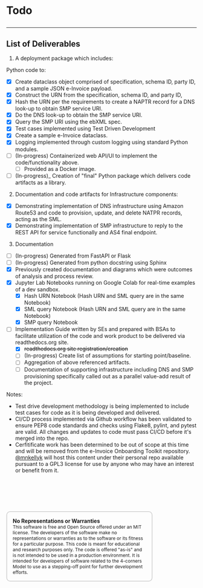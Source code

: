 # Todo<hr>


## List of Deliverables

1.	A deployment package which includes:

Python code to:
- [x] Create dataclass object comprised of specification, schema ID, party ID, and a sample JSON e-Invoice payload. 
- [x] Construct the URN from the specification, schema ID, and party ID,
- [x] Hash the URN per the requirements to create a NAPTR record for a DNS look-up to obtain SMP service URI.
- [x] Do the DNS look-up to obtain the SMP service URI.
- [x] Query the SMP URI using the ebXML spec.
- [x] Test cases implemented using Test Driven Development
- [x] Create a sample e-Invoice dataclass.
- [x] Logging implemented through custom logging using standard Python modules.
- [ ] \(In-progress\) Containerized web API/UI to implement the code/functionality above.
    - [ ] Provided as a Docker image.
- [ ] \(In-progress\)_ Creation of "final" Python package which delivers code artifacts as a library.

2. Documentation and code artifacts for Infrastructure components:
- [x] Demonstrating implementation of DNS infrastructure using Amazon Route53 and code to provision, update, and delete NATPR records, acting as the SML.
- [x] Demonstrating implementation of SMP infrastructure to reply to the REST API for service functionally and AS4 final endpoint.    

3.	Documentation 
- [ ] \(In-progress\) Generated from FastAPI or Flask
- [ ] \(In-progress\) Generated from python docstring using Sphinx
- [x] Previously created documentation and diagrams which were outcomes of analysis and process review.  
- [x] Jupyter Lab Notebooks running on Google Colab for real-time examples of a dev sandbox.  
    - [x] Hash URN Notebook   (Hash URN and SML query are in the same Notebook)
    - [x] SML query Notebook  (Hash URN and SML query are in the same Notebook)
    - [x] SMP query Notebook
- [ ] Implementation Guide written by SEs and prepared with BSAs to facilitate utilization of the code and work product to be delivered via readthedocs.org site.
    - [x] ~~readthedocs.org site registration/creation~~
    - [ ] \(In-progress\) Create list of assumptions for starting point/baseline.
    - [ ] Aggregation of above referenced artifacts.
    - [ ] Documentation of supporting infrastructure including DNS and SMP provisioning specifically called out as a parallel value-add result of the project.

Notes:
* Test drive development methodology is being implemented to include test cases for code as it is being developed and delivered.  
* CI/CD process implemented via Github workflow has been validated to ensure PEP8 code standards and checks using Flake8, pylint, and pytest are valid.  All changes and updates to code must pass CI/CD before it's merged into the repo. 
* Cerfitificate work has been determined to be out of scope at this time and will be removed from the e-Invoice Onboarding Toolkit repository.  [@mnkellyk](@mnkellyk) will host this content under their personal repo available pursuant to a GPL3 license for use by anyone who may have an interest or benefit from it.    




<div style="font-size: 12px;
            padding: 15px;
            border: 2px solid lightgray;
            margin-top: 100px;
            margin-left: 0px;
            margin-bottom: 40px;
            margin-right: auto;
            width: 70%;
            border-radius: 10px;">
  <h4 style="font-size: 14px;
            padding: 0px;
            margin: 0px;">No Representations or Warranties</h5>
  This software is free and Open Source offered under an MIT license. The developers of the software make no
  representations or warranties as to the software or its fitness for a particular purpose. This code is meant for
  educational and research purposes only. The code is offered "as-is" and is not intended to be used in a production
  environment. It is intended for developers of software related to the 4-corners Model to use as a stepping-off point
  for further development efforts.
</div>